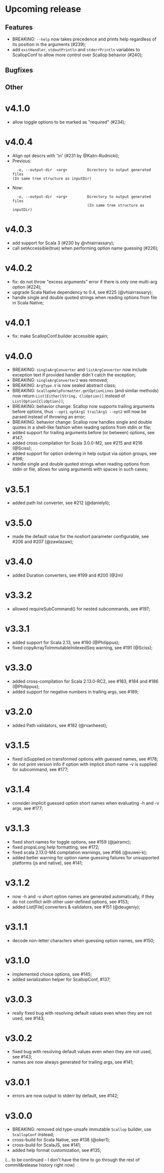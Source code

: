 # Upcoming release

## Features
- BREAKING: `--help` now takes precedence and prints help regardless of its position in the arguments (#239);
- add `exitHandler`, `stdoutPrintln` and `stderrPrintln` variables to ScallopConf to allow more control over Scallop behavior (#240);
## Bugfixes
## Other

# v4.1.0
- allow toggle options to be marked as "required" (#234);

# v4.0.4
- Align opt descrs with '\n' (#231 by @Kalin-Rudnicki);
- Previous:
  ```
    -o, --output-dir  <arg>         Directory to output generated files
  (In same tree structure as inputDir)
  ```
- Now:
  ```
    -o, --output-dir  <arg>         Directory to output generated files
                                    (In same tree structure as inputDir)
  ```

# v4.0.3
- add support for Scala 3 (#230 by @vhiairrassary);
- call setAccessible(true) when performing option name guessing (#226);

# v4.0.2
- fix: do not throw "excess arguments" error if there is only one multi-arg option (#224);
- upgrade Scala Native dependency to 0.4, see #225 (@vhiairrassary);
- handle single and double quoted strings when reading options from file in Scala Native;

# v4.0.1
- fix: make ScallopConf.builder accessible again;

# v4.0.0
- BREAKING: `singleArgConverter` and `listArgConverter` now include exception text if provided handler didn't catch the exception;
- BREAKING: `singleArgConverter2` was removed;
- BREAKING: `ArgType.V` is now sealed abstract class;
- BREAKING: `ScallopHelpFormatter.getOptionLines` (and similar methods) now return `List[Either[String, CliOption]]` instead of `List[Option[CliOption]]`;
- BREAKING: behavior change: Scallop now supports trailing arguments before options, thus `--opt1 optArg1 trailArg1 --opt2` will now be parsed instead of throwing an error;
- BREAKING: behavior change: Scallop now handles single and double quotes in a shell-like fashion when reading options from stdin or file;
- added support for trailing arguments before (or between) options, see #147;
- added cross-compilation for Scala 3.0.0-M2, see #215 and #216 (@Sciss);
- added support for option ordering in help output via option groups, see #196;
- handle single and double quoted strings when reading options from stdin or file, allows for using arguments with spaces in such cases;

# v3.5.1
- added path list converter, see #212 (@danielyli);

# v3.5.0
- made the default value for the noshort parameter configurable, see #206 and #207 (@zawlazaw);

# v3.4.0
- added Duration converters, see #199 and #200 (@2m)

# v3.3.2
- allowed requireSubCommand() for nested subcommands, see #197;

# v3.3.1
- added support for Scala 2.13, see #190 (@Philippus);
- fixed copyArrayToImmutableIndexedSeq warning, see #191 (@Sciss);

# v3.3.0
- added cross-compilation for Scala 2.13.0-RC2, see #183, #184 and #186 (@Philippus);
- added support for negative numbers in trailing args, see #189;

# v3.2.0
- added Path validators, see #182 (@rvanheest);

# v3.1.5
- fixed isSupplied on transformed options with guessed names, see #178;
- do not print version info if option with implicit short name -v is supplied for subcommand, see #177;

# v3.1.4
- consider implicit guessed option short names when evaluating -h and -v args, see #177;

# v3.1.3
- fixed short names for toggle options, see #159 (@jairamc);
- fixed propsLong help formatting, see #172;
- fixed scala 2.13.0-M4 compilation warnings, see #166 (@xuwei-k);
- added better warning for option name guessing failures for unsupported platforms (js and native), see #141;

# v3.1.2
- now -h and -v short option names are generated automatically, if they do not conflict with other user-defined options, see #153;
- added List[File] converters & validators, see #151 (@deugeniy);

# v3.1.1
- decode non-letter characters when guessing option names, see #150;

# v3.1.0
- implemented choice options, see #145;
- added serialization helper for ScallopConf, #137;

# v3.0.3
- really fixed bug with resolving default values even when they are not used, see #143;

# v3.0.2
- fixed bug with resolving default values even when they are not used, see #143;
- names are now always generated for trailing args, see #141;

# v3.0.1
- errors are now output to stderr by default, see #142;

# v3.0.0
- BREAKING: removed old type-unsafe immutable `Scallop` builder, use `ScallopConf` instead;
- cross-build for Scala Native, see #138 (@oker1);
- cross-build for ScalaJS, see #141;
- added help format customization, see #135;

(... to be continued - I don't have the time to go through the rest of commit&release history right now)
